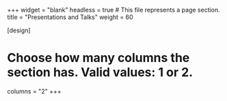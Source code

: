 +++
widget = "blank"
headless = true  # This file represents a page section.
title = "Presentations and Talks"
weight = 60

[design]
  # Choose how many columns the section has. Valid values: 1 or 2.
  columns = "2"
+++
